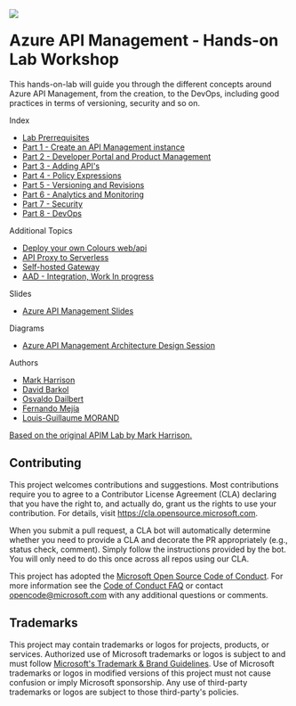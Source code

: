 <img style="float: left;" src="assets/images/APIM.png">

# Azure API Management - Hands-on Lab Workshop

This hands-on-lab will guide you through the different concepts around Azure API Management, from the creation, to the DevOps, including good practices in terms of versioning, security and so on.

Index

- [Lab Prerrequisites](apim-lab/0-labPrerrequisites/apimanagement-prerrequisites.md)
- [Part 1 - Create an API Management instance](apim-lab/1-apimCreation/apimanagement-1.md)
- [Part 2 - Developer Portal and Product Management](apim-lab/2-developerPortal/apimanagement-2.md)
- [Part 3 - Adding API's](apim-lab/3-addingApis/apimanagement-3.md)
- [Part 4 - Policy Expressions](apim-lab/4-policyExpressions/apimanagement-4.md)
- [Part 5 - Versioning and Revisions](apim-lab/5-versionsRevisions/apimanagement-5.md)
- [Part 6 - Analytics and Monitoring](apim-lab/6-analyticsMonitoring/apimanagement-6.md)
- [Part 7 - Security](apim-lab/7-security/apimanagement-7.md)
- [Part 8 - DevOps](apim-lab/8-devops/apimanagement-8.md)

Additional Topics

- [Deploy your own Colours web/api](apim-lab/9-additionalTopics/apimanagement-A.md)
- [API Proxy to Serverless](apim-lab/9-additionalTopics/apimanagement-B.md)
- [Self-hosted Gateway](apim-lab/9-additionalTopics/apimanagement-C.md)
- [AAD - Integration, Work In progress](apim-lab/9-additionalTopics/apimanagement-D.md) 

Slides

- [Azure API Management Slides](assets/slides/APIM.pptx)

Diagrams

- [Azure API Management Architecture Design Session](assets/diagrams/apimADSv1.drawio)

Authors

- [Mark Harrison](http://github.com/markharrison)
- [David Barkol](https://github.com/dbarkol)
- [Osvaldo Dailbert](https://github.com/odaibert)
- [Fernando Mejía](https://github.com/feranto)
- [Louis-Guillaume MORAND](https://github.com/lgmorand)

[Based on the original APIM Lab by Mark Harrison.](https://github.com/markharrison/Lab_APIM_Original)


## Contributing

This project welcomes contributions and suggestions.  Most contributions require you to agree to a
Contributor License Agreement (CLA) declaring that you have the right to, and actually do, grant us
the rights to use your contribution. For details, visit https://cla.opensource.microsoft.com.

When you submit a pull request, a CLA bot will automatically determine whether you need to provide
a CLA and decorate the PR appropriately (e.g., status check, comment). Simply follow the instructions
provided by the bot. You will only need to do this once across all repos using our CLA.

This project has adopted the [Microsoft Open Source Code of Conduct](https://opensource.microsoft.com/codeofconduct/).
For more information see the [Code of Conduct FAQ](https://opensource.microsoft.com/codeofconduct/faq/) or
contact [opencode@microsoft.com](mailto:opencode@microsoft.com) with any additional questions or comments.

## Trademarks

This project may contain trademarks or logos for projects, products, or services. Authorized use of Microsoft 
trademarks or logos is subject to and must follow 
[Microsoft's Trademark & Brand Guidelines](https://www.microsoft.com/en-us/legal/intellectualproperty/trademarks/usage/general).
Use of Microsoft trademarks or logos in modified versions of this project must not cause confusion or imply Microsoft sponsorship.
Any use of third-party trademarks or logos are subject to those third-party's policies.
